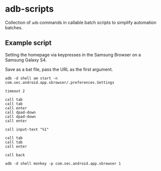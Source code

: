 # adb-scripts

Collection of `adb` commands in callable batch scripts to simplify automation batches.

## Example script

Setting the homepage via keypresses in the Samsung Browser on a Samsung Galaxy S4.

Save as a bat file, pass the URL as the first argument.

```
adb -d shell am start -n com.sec.android.app.sbrowser/.preferences.Settings

timeout 2

call tab
call tab
call enter
call dpad-down
call dpad-down
call enter

call input-text "%1"

call tab
call tab
call enter

call back

adb -d shell monkey -p com.sec.android.app.sbrowser 1
```
